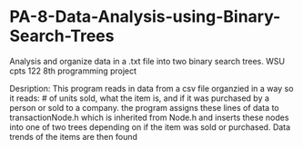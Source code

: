 # PA-8-Data-Analysis-using-Binary-Search-Trees
Analysis and organize data in a .txt file into two binary search trees. WSU cpts 122 8th programming project

Desription: This program reads in data from a csv file organzied in
a way so it reads: # of units sold, what the item is, and if it was
purchased by a person or sold to a company. the program assigns
these lines of data to transactionNode.h which is inherited from
Node.h and inserts these nodes into one of two trees depending on
if the item was sold or purchased. Data trends of the items are
then found
